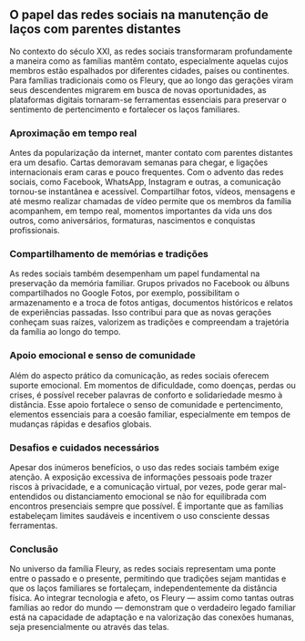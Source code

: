 
## O papel das redes sociais na manutenção de laços com parentes distantes

No contexto do século XXI, as redes sociais transformaram profundamente a maneira como as famílias mantêm contato, especialmente aquelas cujos membros estão espalhados por diferentes cidades, países ou continentes. Para famílias tradicionais como os Fleury, que ao longo das gerações viram seus descendentes migrarem em busca de novas oportunidades, as plataformas digitais tornaram-se ferramentas essenciais para preservar o sentimento de pertencimento e fortalecer os laços familiares.

### Aproximação em tempo real

Antes da popularização da internet, manter contato com parentes distantes era um desafio. Cartas demoravam semanas para chegar, e ligações internacionais eram caras e pouco frequentes. Com o advento das redes sociais, como Facebook, WhatsApp, Instagram e outras, a comunicação tornou-se instantânea e acessível. Compartilhar fotos, vídeos, mensagens e até mesmo realizar chamadas de vídeo permite que os membros da família acompanhem, em tempo real, momentos importantes da vida uns dos outros, como aniversários, formaturas, nascimentos e conquistas profissionais.

### Compartilhamento de memórias e tradições

As redes sociais também desempenham um papel fundamental na preservação da memória familiar. Grupos privados no Facebook ou álbuns compartilhados no Google Fotos, por exemplo, possibilitam o armazenamento e a troca de fotos antigas, documentos históricos e relatos de experiências passadas. Isso contribui para que as novas gerações conheçam suas raízes, valorizem as tradições e compreendam a trajetória da família ao longo do tempo.

### Apoio emocional e senso de comunidade

Além do aspecto prático da comunicação, as redes sociais oferecem suporte emocional. Em momentos de dificuldade, como doenças, perdas ou crises, é possível receber palavras de conforto e solidariedade mesmo à distância. Esse apoio fortalece o senso de comunidade e pertencimento, elementos essenciais para a coesão familiar, especialmente em tempos de mudanças rápidas e desafios globais.

### Desafios e cuidados necessários

Apesar dos inúmeros benefícios, o uso das redes sociais também exige atenção. A exposição excessiva de informações pessoais pode trazer riscos à privacidade, e a comunicação virtual, por vezes, pode gerar mal-entendidos ou distanciamento emocional se não for equilibrada com encontros presenciais sempre que possível. É importante que as famílias estabeleçam limites saudáveis e incentivem o uso consciente dessas ferramentas.

### Conclusão

No universo da família Fleury, as redes sociais representam uma ponte entre o passado e o presente, permitindo que tradições sejam mantidas e que os laços familiares se fortaleçam, independentemente da distância física. Ao integrar tecnologia e afeto, os Fleury — assim como tantas outras famílias ao redor do mundo — demonstram que o verdadeiro legado familiar está na capacidade de adaptação e na valorização das conexões humanas, seja presencialmente ou através das telas.
```
